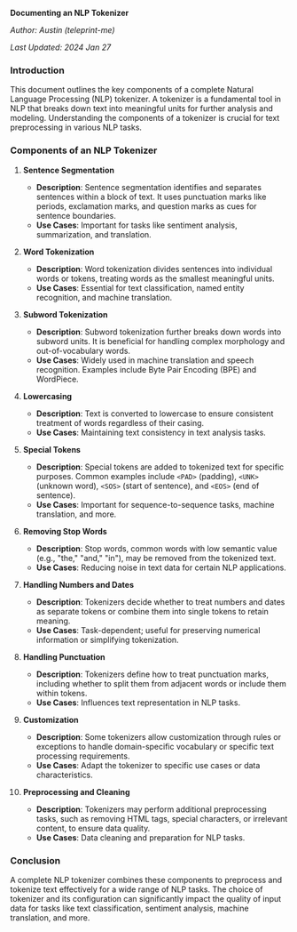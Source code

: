 **Documenting an NLP Tokenizer**

*Author: Austin (teleprint-me)*

*Last Updated: 2024 Jan 27*

### Introduction

This document outlines the key components of a complete Natural Language Processing (NLP) tokenizer. A tokenizer is a fundamental tool in NLP that breaks down text into meaningful units for further analysis and modeling. Understanding the components of a tokenizer is crucial for text preprocessing in various NLP tasks.

### Components of an NLP Tokenizer

1. **Sentence Segmentation**

   - **Description**: Sentence segmentation identifies and separates sentences within a block of text. It uses punctuation marks like periods, exclamation marks, and question marks as cues for sentence boundaries.
   - **Use Cases**: Important for tasks like sentiment analysis, summarization, and translation.
   
2. **Word Tokenization**

   - **Description**: Word tokenization divides sentences into individual words or tokens, treating words as the smallest meaningful units.
   - **Use Cases**: Essential for text classification, named entity recognition, and machine translation.
   
3. **Subword Tokenization**

   - **Description**: Subword tokenization further breaks down words into subword units. It is beneficial for handling complex morphology and out-of-vocabulary words.
   - **Use Cases**: Widely used in machine translation and speech recognition. Examples include Byte Pair Encoding (BPE) and WordPiece.
   
4. **Lowercasing**

   - **Description**: Text is converted to lowercase to ensure consistent treatment of words regardless of their casing.
   - **Use Cases**: Maintaining text consistency in text analysis tasks.
   
5. **Special Tokens**

   - **Description**: Special tokens are added to tokenized text for specific purposes. Common examples include `<PAD>` (padding), `<UNK>` (unknown word), `<SOS>` (start of sentence), and `<EOS>` (end of sentence).
   - **Use Cases**: Important for sequence-to-sequence tasks, machine translation, and more.
   
6. **Removing Stop Words**

   - **Description**: Stop words, common words with low semantic value (e.g., "the," "and," "in"), may be removed from the tokenized text.
   - **Use Cases**: Reducing noise in text data for certain NLP applications.
   
7. **Handling Numbers and Dates**

   - **Description**: Tokenizers decide whether to treat numbers and dates as separate tokens or combine them into single tokens to retain meaning.
   - **Use Cases**: Task-dependent; useful for preserving numerical information or simplifying tokenization.
   
8. **Handling Punctuation**

   - **Description**: Tokenizers define how to treat punctuation marks, including whether to split them from adjacent words or include them within tokens.
   - **Use Cases**: Influences text representation in NLP tasks.
   
9. **Customization**

   - **Description**: Some tokenizers allow customization through rules or exceptions to handle domain-specific vocabulary or specific text processing requirements.
   - **Use Cases**: Adapt the tokenizer to specific use cases or data characteristics.
   
10. **Preprocessing and Cleaning**

    - **Description**: Tokenizers may perform additional preprocessing tasks, such as removing HTML tags, special characters, or irrelevant content, to ensure data quality.
    - **Use Cases**: Data cleaning and preparation for NLP tasks.

### Conclusion

A complete NLP tokenizer combines these components to preprocess and tokenize text effectively for a wide range of NLP tasks. The choice of tokenizer and its configuration can significantly impact the quality of input data for tasks like text classification, sentiment analysis, machine translation, and more.
